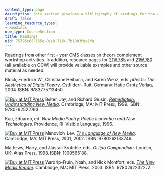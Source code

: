 ```yaml
---
content_type: page
description: This section provides a bibliography of readings for the course.
draft: false
learning_resource_types:
- Readings
ocw_type: CourseSection
title: Readings
uid: 75795c86-755e-0ee8-716c-7b1803fea1fa
---
```

Readings from other first - year CMS classes on theory complement workshop activities. In addition, resource pages for [21W.785](/courses/21w-785-communicating-in-cyberspace-fall-2003) and [21W.780](/courses/21w-780-communicating-in-technical-organizations-spring-2005) (all available on OCW) will provide valuable examples and other source material as needed.

Block, Friedrich W., Christiane Heibach, and Karen Wenz, eds. *p0es1s: The Aesthetics of Digital Poetry*. Ostfildern-Ruit, Germany: Hatje Cantz Verlag, 2004. ISBN: 9783775713450.

[![Buy at MIT Press](/images/mp_logo.gif)](https://mitpress.mit.edu/9780262522793) Bolter, Jay, and Richard Grusin. [*Remediation: Understanding New Media*](https://mitpress.mit.edu/9780262522793). Cambridge, MA: MIT Press, 1999. ISBN: 9780262522793.

Kac, Eduardo, ed. *New Media Poetry: Poetic Innovation and New Technologies*. Providence, RI: Visible Language, 1996.

[![Buy at MIT Press](/images/mp_logo.gif)](https://mitpress.mit.edu/9780262133746) Manovich, Lev. [*The Language of New Media*](https://mitpress.mit.edu/9780262133746). Cambridge, MA: MIT Press, 2001, 2002. ISBN: 9780262133746.

Mathews, Harry, and Alastair Brotchie, eds. *Oulipo Compendium*. London, UK: Atlas Press, 1998. ISBN: 1900565188.

[![Buy at MIT Press](/images/mp_logo.gif)](https://mitpress.mit.edu/9780262232272) Wardrip-Fruin, Noah, and Nick Montfort, eds. [*The New Media Reader*](https://mitpress.mit.edu/9780262232272). Cambridge, MA: MIT Press, 2003. ISBN: 9780262232272.